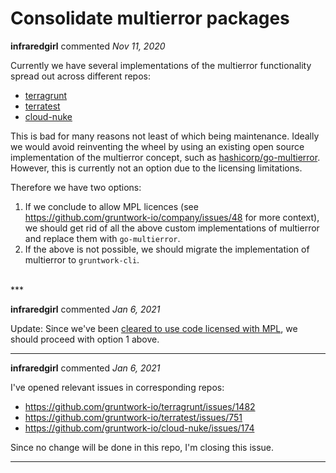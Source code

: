 # Consolidate multierror packages

**infraredgirl** commented *Nov 11, 2020*

Currently we have several implementations of the multierror functionality spread out across different repos:

- [terragrunt](https://github.com/gruntwork-io/terragrunt/blob/master/errors/multierror.go)
- [terratest](https://github.com/gruntwork-io/terratest/blob/master/modules/customerrors/multierror.go)
- [cloud-nuke](https://github.com/gruntwork-io/cloud-nuke/blob/master/util/errors.go)

This is bad for many reasons not least of which being maintenance. Ideally we would avoid reinventing the wheel by using an existing open source implementation of the multierror concept, such as [hashicorp/go-multierror](https://github.com/hashicorp/go-multierror). However, this is currently not an option due to the licensing limitations. 

Therefore we have two options:

1. If we conclude to allow MPL licences (see https://github.com/gruntwork-io/company/issues/48 for more context), we should get rid of all the above custom implementations of multierror and replace them with `go-multierror`.
1. If the above is not possible, we should migrate the implementation of multierror to `gruntwork-cli`.


<br />
***


**infraredgirl** commented *Jan 6, 2021*

Update: Since we've been [cleared to use code licensed with MPL](https://gruntwork-io.slack.com/archives/CBUAJT85V/p1609923499010900), we should proceed with option 1 above.
***

**infraredgirl** commented *Jan 6, 2021*

I've opened relevant issues in corresponding repos: 
- https://github.com/gruntwork-io/terragrunt/issues/1482
- https://github.com/gruntwork-io/terratest/issues/751
- https://github.com/gruntwork-io/cloud-nuke/issues/174

Since no change will be done in this repo, I'm closing this issue.
***

